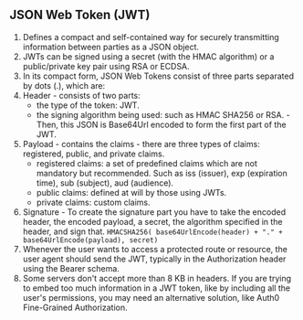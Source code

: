 ## JSON Web Token (JWT)

1. Defines a compact and self-contained way for securely transmitting information between parties as a JSON object.
1. JWTs can be signed using a secret (with the HMAC algorithm) or a public/private key pair using RSA or ECDSA.
1. In its compact form, JSON Web Tokens consist of three parts separated by dots (.), which are:
  1. Header
    - consists of two parts:
      - the type of the token: JWT.
      - the signing algorithm being used: such as HMAC SHA256 or RSA.
    - Then, this JSON is Base64Url encoded to form the first part of the JWT.
  1. Payload
    - contains the claims
    - there are three types of claims: registered, public, and private claims.
      - registered claims: a set of predefined claims which are not mandatory but recommended. Such as iss (issuer), exp (expiration time), sub (subject), aud (audience).
      - public claims: defined at will by those using JWTs.
      - private claims: custom claims.
  1. Signature
    - To create the signature part you have to take the encoded header, the encoded payload, a secret, the algorithm specified in the header, and sign that.
    ```
    HMACSHA256(
      base64UrlEncode(header) + "." +
      base64UrlEncode(payload),
      secret)
    ```
1. Whenever the user wants to access a protected route or resource, the user agent should send the JWT, typically in the Authorization header using the Bearer schema.
1. Some servers don't accept more than 8 KB in headers. If you are trying to embed too much information in a JWT token, like by including all the user's permissions, you may need an alternative solution, like Auth0 Fine-Grained Authorization.
